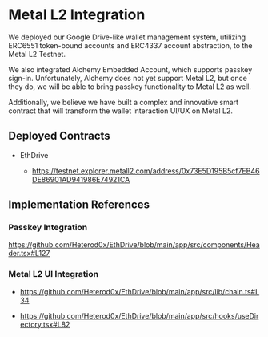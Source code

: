 # Metal L2 Integration

We deployed our Google Drive-like wallet management system, utilizing ERC6551 token-bound accounts and ERC4337 account abstraction, to the Metal L2 Testnet.

We also integrated Alchemy Embedded Account, which supports passkey sign-in. Unfortunately, Alchemy does not yet support Metal L2, but once they do, we will be able to bring passkey functionality to Metal L2 as well.

Additionally, we believe we have built a complex and innovative smart contract that will transform the wallet interaction UI/UX on Metal L2.

## Deployed Contracts

- EthDrive

  - https://testnet.explorer.metall2.com/address/0x73E5D195B5cf7EB46DE86901AD941986E74921CA

## Implementation References

### Passkey Integration

https://github.com/Heterod0x/EthDrive/blob/main/app/src/components/Header.tsx#L127

### Metal L2 UI Integration

- https://github.com/Heterod0x/EthDrive/blob/main/app/src/lib/chain.ts#L34

- https://github.com/Heterod0x/EthDrive/blob/main/app/src/hooks/useDirectory.tsx#L82
